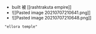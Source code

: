 - built 被 [[rashtrakuta empire]]
- ![[Pasted image 20210707210641.png]]
- ![[Pasted image 20210707210648.png]]

```query
"ellora temple"
```